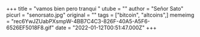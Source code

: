 +++
title = "vamos bien pero tranqui "
utube = ""
author = "Señor Sato"
picurl = "senorsato.jpg"
original = ""
tags = ["bitcoin", "altcoins",]
memeimg = "rec6YwJZUabPXsmpW-4BB7C4C3-826F-40A5-A5F6-6526EF5018F8.gif"
date = "2022-01-12T00:51:47.000Z"
+++